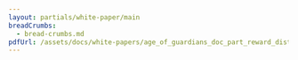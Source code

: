 ```yaml
---
layout: partials/white-paper/main
breadCrumbs:
  - bread-crumbs.md
pdfUrl: /assets/docs/white-papers/age_of_guardians_doc_part_reward_distributions.pdf
---
```

